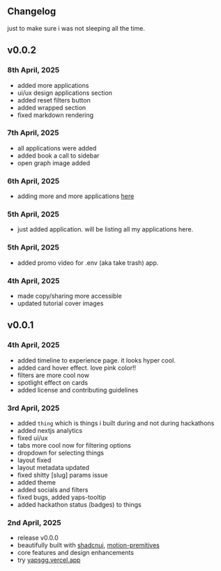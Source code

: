 ## Changelog 

just to make sure i was not sleeping all the time.

## v0.0.2

### 8th April, 2025
- added more applications
- ui/ux design applications section
- added reset filters button
- added wrapped section
- fixed markdown rendering

### 7th April, 2025
- all applications were added
- added book a call to sidebar
- open graph image added

### 6th April, 2025
- adding more and more applications [here](/app/application/)

### 5th April, 2025
- just added application. will be listing all my applications here.

### 5th April, 2025
- added promo video for .env (aka take trash) app.

### 4th April, 2025
- made copy/sharing more accessible
- updated tutorial cover images

## v0.0.1

### 4th April, 2025
- added timeline to experience page. it looks hyper cool.
- added card hover effect. love pink color!!
- filters are more cool now
- spotlight effect on cards
- added license and contributing guidelines

### 3rd April, 2025
- added `thing` which is things i built during and not during hackathons
- added nextjs analytics
- fixed ui/ux
- tabs more cool now for filtering options
- dropdown for selecting things
- layout fixed
- layout metadata updated
- fixed shitty [slug] params issue
- added theme
- added socials and filters
- fixed bugs, added yaps-tooltip
- added hackathon status (badges) to things

### 2nd April, 2025
- release v0.0.0
- beautifully built with [shadcnui](https://ui.shadcn.com/), [motion-premitives](https://motion-primitives.com)
- core features and design enhancements
- try [yapsgg.vercel.app](https://yapsgg.vercel.app) 